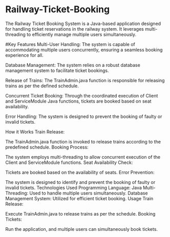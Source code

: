 # Railway-Ticket-Booking
The Railway Ticket Booking System is a Java-based application designed for handling ticket reservations in the railway system. It leverages multi-threading to efficiently manage multiple users simultaneously.

#Key Features
Multi-User Handling: The system is capable of accommodating multiple users concurrently, ensuring a seamless booking experience for all.

Database Management: The system relies on a robust database management system to facilitate ticket bookings.

Release of Trains: The TrainAdmin.java function is responsible for releasing trains as per the defined schedule.

Concurrent Ticket Booking: Through the coordinated execution of Client and ServiceModule Java functions, tickets are booked based on seat availability.

Error Handling: The system is designed to prevent the booking of faulty or invalid tickets.

How it Works
Train Release:

The TrainAdmin.java function is invoked to release trains according to the predefined schedule.
Booking Process:

The system employs multi-threading to allow concurrent execution of the Client and ServiceModule functions.
Seat Availability Check:

Tickets are booked based on the availability of seats.
Error Prevention:

The system is designed to identify and prevent the booking of faulty or invalid tickets.
Technologies Used
Programming Language: Java
Multi-Threading: Used to handle multiple users simultaneously.
Database Management System: Utilized for efficient ticket booking.
Usage
Train Release:

Execute TrainAdmin.java to release trains as per the schedule.
Booking Tickets:

Run the application, and multiple users can simultaneously book tickets.

